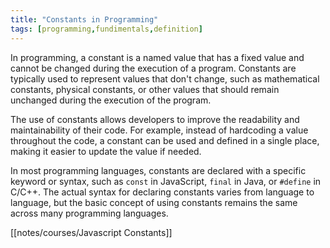 ```yaml
---
title: "Constants in Programming"
tags: [programming,fundimentals,definition]
---
```


In programming, a constant is a named value that has a fixed value and cannot be changed during the execution of a program. Constants are typically used to represent values that don't change, such as mathematical constants, physical constants, or other values that should remain unchanged during the execution of the program.

The use of constants allows developers to improve the readability and maintainability of their code. For example, instead of hardcoding a value throughout the code, a constant can be used and defined in a single place, making it easier to update the value if needed.

In most programming languages, constants are declared with a specific keyword or syntax, such as `const` in JavaScript, `final` in Java, or `#define` in C/C++. The actual syntax for declaring constants varies from language to language, but the basic concept of using constants remains the same across many programming languages.

[[notes/courses/Javascript Constants]]

